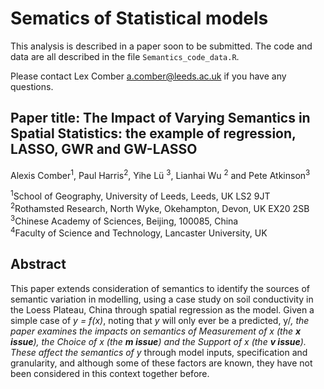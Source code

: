 # Sematics of Statistical models

This analysis is described in a paper soon to be submitted. The code and data are all described in the file `Semantics_code_data.R`. 

Please contact Lex Comber [a.comber@leeds.ac.uk](a.comber@leeds.ac.uk) if you have any questions.

## Paper title: The Impact of Varying Semantics in Spatial Statistics: the example of regression, LASSO, GWR and GW-LASSO
Alexis Comber<sup>1</sup>, Paul Harris<sup>2</sup>, Yihe Lü <sup>3</sup>, Lianhai Wu <sup>2</sup> and Pete Atkinson<sup>3</sup> 

<sup>1</sup>School of Geography, University of Leeds, Leeds, UK LS2 9JT\
<sup>2</sup>Rothamsted Research, North Wyke, Okehampton, Devon, UK EX20 2SB\
<sup>3</sup>Chinese Academy of Sciences, Beijing, 100085, China\
<sup>4</sup>Faculty of Science and Technology, Lancaster University, UK

## Abstract
This paper extends consideration of semantics to identify the sources of semantic variation in modelling, using a case study on soil conductivity in the Loess Plateau, China through spatial regression as the model. Given a simple case of *y = f(x)*, noting that *y* will only ever be a predicted, y/*, the paper examines the impacts on semantics of Measurement of *x* (the **x issue**), the Choice of *x* (the **m issue**) and the Support of *x* (the **v issue**). These affect the semantics of y* through model inputs, specification and granularity, and although some of these factors are known, they have not been considered in this context together before.
